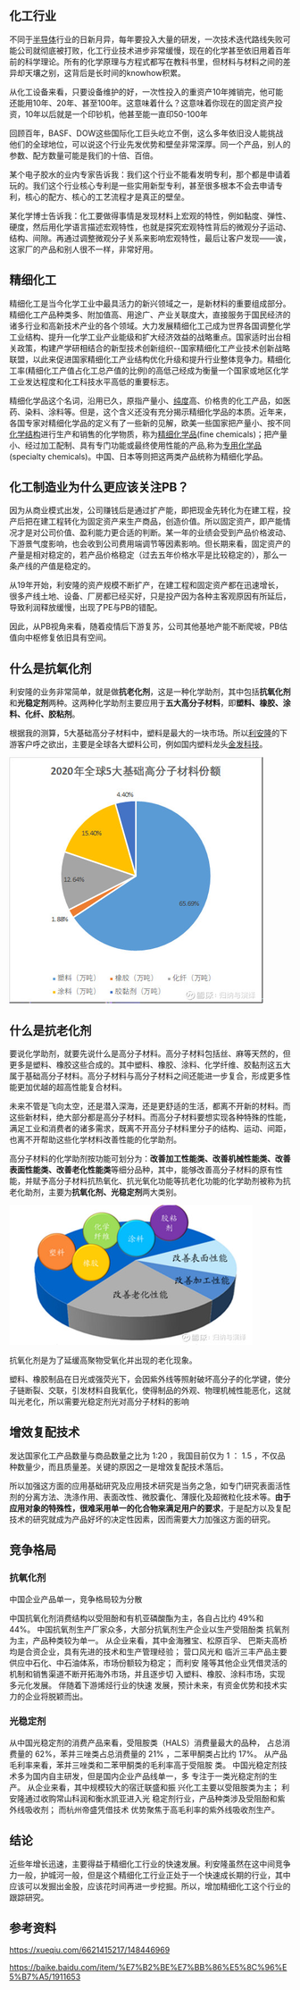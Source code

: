## 化工行业

不同于[半导体](https://xueqiu.com/S/SH512480?from=status_stock_match)行业的日新月异，每年要投入大量的研发，一次技术迭代路线失败可能公司就彻底被打败，化工行业技术进步非常缓慢，现在的化学甚至依旧用着百年前的科学理论。所有的化学原理与方程式都写在教科书里，但材料与材料之间的差异却天壤之别，这背后是长时间的knowhow积累。

从化工设备来看，只要设备维护的好，一次性投入的重资产10年摊销完，他可能还能用10年、20年、甚至100年。这意味着什么？这意味着你现在的固定资产投资，10年以后就是一个印钞机，他甚至能一直印50-100年

回顾百年，BASF、DOW这些国际化工巨头屹立不倒，这么多年依旧没人能挑战他们的全球地位，可以说这个行业先发优势和壁垒非常深厚。同一个产品，别人的参数、配方数量可能是我们的十倍、百倍。

某个电子胶水的业内专家告诉我：我们这个行业不能看发明专利，那个都是申请着玩的。我们这个行业核心专利是一些实用新型专利，甚至很多根本不会去申请专利，核心的配方、核心的工艺流程才是真正的壁垒。

某化学博士告诉我：化工要做得事情是发现材料上宏观的特性，例如黏度、弹性、硬度，然后用化学语言描述宏观特性，也就是探究宏观特性背后的微观分子运动、结构、间隙。再通过调整微观分子关系来影响宏观特性，最后让客户发现——诶，这家厂的产品和别人很不一样，非常好用。

## 精细化工

精细化工是当今化学工业中最具活力的新兴领域之一，是新材料的重要组成部分。精细化工产品种类多、附加值高、用途广、产业关联度大，直接服务于国民经济的诸多行业和高新技术产业的各个领域。大力发展精细化工己成为世界各国调整化学工业结构、提升一化学工业产业能级和扩大经济效益的战略重点。国家适时出台相关政策，构建产学研相结合的新型技术创新组织--国家精细化工产业技术创新战略联盟，以此来促进国家精细化工产业结构优化升级和提升行业整体竞争力。精细化工率(精细化工产值占化工总产值的比例)的高低己经成为衡量一个国家或地区化学工业发达程度和化工科技水平高低的重要标志。

精细化学品这个名词，沿用已久，原指产量小、[纯度](https://baike.baidu.com/item/纯度)高、价格贵的化工产品，如医药、染料、涂料等。但是，这个含义还没有充分揭示精细化学品的本质。近年来，各国专家对精细化学品的定义有了一些新的见解，欧美一些国家把产量小、按不同[化学结构](https://baike.baidu.com/item/化学结构)进行生产和销售的化学物质，称为[精细化学品](https://baike.baidu.com/item/精细化学品/1910521)(fine chemicals)；把产量小、经过加工配制、具有专门功能或最终使用性能的产品,称为[专用化学品](https://baike.baidu.com/item/专用化学品)(specialty chemicals)。中国、日本等则把这两类产品统称为精细化学品。

## 化工制造业为什么更应该关注PB？

因为从商业模式出发，公司赚钱后是通过扩产能，即把现金先转化为在建工程，投产后把在建工程转化为固定资产来生产商品，创造价值。所以固定资产，即产能情况才是对公司价值、盈利能力更合适的判断。某一年的业绩会受到产品价格波动、下游景气度影响，也会收到公司费用端调节等因素影响。但长期来看，固定资产的产量是相对稳定的，若产品价格稳定（过去五年价格水平是比较稳定的），那么一条产线的产值是稳定的。

从19年开始，利安隆的资产规模不断扩产，在建工程和固定资产都在迅速增长，很多产线土地、设备、厂房都已经买好，只是投产因为各种主客观原因有所延后，导致利润释放缓慢，出现了PE与PB的错配。

因此，从PB视角来看，随着疫情后下游复苏，公司其他基地产能不断爬坡，PB估值向中枢修复依旧具有空间。

## 什么是抗氧化剂

利安隆的业务非常简单，就是做**抗老化剂**，这是一种化学助剂，其中包括**抗氧化剂**和**光稳定剂**两种。这两种化学助剂主要应用于**五大高分子材料**，即**塑料、橡胶、涂料、化纤、胶粘剂**。

根据我的测算，5大基础高分子材料中，塑料是最大的一块市场。所以[利安隆](https://xueqiu.com/S/SZ300596?from=status_stock_match)的下游客户呼之欲出，主要是全球各大塑料公司，例如国内塑料龙头[金发科技](https://xueqiu.com/S/SH600143?from=status_stock_match)。



![img](../行业跟踪/房地产/REITs/images/171cea49f272a633fe2c6558.png)

## 什么是抗老化剂

要说化学助剂，就要先说什么是高分子材料。高分子材料包括丝、麻等天然的，但更多是塑料、橡胶这些合成的。其中塑料、橡胶、涂料、化学纤维、胶黏剂这五大属于基础高分子材料。高分子材料与高分子材料之间还能进一步复合，形成更多性能更加优越的超高性能复合材料。

未来不管是飞向太空，还是潜入深海，还是更舒适的生活，都离不开新的材料。而这些新材料，绝大部分都是高分子材料。而高分子材料要想实现各种特殊的性能，满足工业和消费者的诸多需求，既离不开高分子材料里分子的结构、运动、间距，也离不开帮助这些化学材料改善性能的化学助剂。



高分子材料的化学助剂按功能可划分为：**改善加工性能类、改善机械性能类、改善表面性能类、改善老化性能类**等细分品种，其中，能够改善高分子材料的原有性能，并赋予高分子材料抗热氧化、抗光氧化功能等抗老化功能的化学助剂被称为抗老化助剂，主要为**抗氧化剂、光稳定剂**两大类别。



![img](../行业跟踪/房地产/REITs/images/171cea4cb9b2ae43fc1d6f51.png)

抗氧化剂是为了延缓高聚物受氧化并出现的老化现象。

塑料、橡胶制品在日光或强荧光下，会因紫外线等照射破坏高分子的化学键，使分子链断裂、交联，引发材料自我氧化，使得制品的外观、物理机械性能恶化，这就叫光老化，所以需要光稳定剂光对高分子材料的影响

## 增效复配技术

发达国家化工产品数量与商品数量之比为 1:20 ，我国目前仅为 1 ： 1.5 ，不仅品种数量少，而且质量差。关键的原因之一是增效复配技术落后。

所以加强这方面的应用基础研究及应用技术研究是当务之急，如专门研究表面活性剂的分离方法、洗涤作用、表面改性、微胶囊化、薄膜化及超微粒化技术等。**由于应用对象的特殊性，很难采用单一的化合物来满足用户的要求**，于是配方以及复配技术的研究就成为产品好坏的决定性因素，因而需要大力加强这方面的研究。

## 竞争格局

### 抗氧化剂

中国企业产品单一，竞争格局较为分散

中国抗氧化剂消费结构以受阻酚和有机亚磷酸酯为主，各自占比约 49%和 44%。
中国抗氧剂生产厂家众多，大部分抗氧剂生产企业以生产受阻酚类 抗氧剂为主，产品种类较为单一。
从企业来看，其中金海雅宝、松原百孚、 巴斯夫高桥均是合资企业，具有先进的技术和生产管理经验；
营口风光和 临沂三丰产品主要供应中石化、中石油体系，市场份额较为稳定；
而利安 隆等其他企业凭借灵活的机制和销售渠道不断开拓海外市场，并且逐步切 入塑料、橡胶、涂料市场，实现多元化发展。
伴随着下游烯烃行业的快速 发展，预计未来，有资金优势和技术实力的企业将脱颖而出。

### 光稳定剂

从中国光稳定剂的消费产品来看，受阻胺类（HALS）消费量最大的品种， 占总消费量的 62%，苯并三唑类占总消费量的 21% ，二苯甲酮类占比约 17%。
从产品毛利率来看，苯并三唑类和二苯甲酮类的毛利率高于受阻胺 类。
中国光稳定剂技术多为国内自主研发，但是国内企业产品线单一，多 专注于一类光稳定剂的生产。
从企业来看，其中规模较大的宿迁联盛和振 兴化工主要以受阻胺类为主；
利安隆通过收购常山科润和衡水凯亚进入光 稳定剂行业，产品种类涉及受阻酚和紫外线吸收剂；
而杭州帝盛凭借技术 优势聚焦于高毛利率的紫外线吸收剂生产。

## 结论

近些年增长迅速，主要得益于精细化工行业的快速发展。利安隆虽然在这中间竞争力一般，护城河一般，但是这个精细化工行业正处于一个快速成长期的行业，其中应该可以发掘出金股，应该花时间再进一步挖掘。所以，增加精细化工这个行业的跟踪研究。

## 参考资料

https://xueqiu.com/6621415217/148446969

https://baike.baidu.com/item/%E7%B2%BE%E7%BB%86%E5%8C%96%E5%B7%A5/1911653